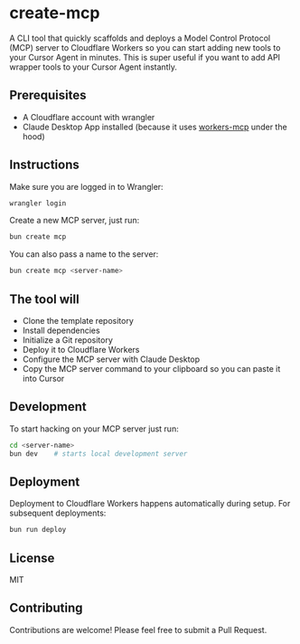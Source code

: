 # create-mcp

A CLI tool that quickly scaffolds and deploys a Model Control Protocol (MCP) server to Cloudflare Workers so you can start adding new tools to your Cursor Agent in minutes. This is super useful if you want to add API wrapper tools to your Cursor Agent instantly.

## Prerequisites

- A Cloudflare account with wrangler
- Claude Desktop App installed (because it uses [workers-mcp](https://github.com/cloudflare/workers-mcp) under the hood)

## Instructions

Make sure you are logged in to Wrangler:

```bash
wrangler login
```

Create a new MCP server, just run:

```bash
bun create mcp
```

You can also pass a name to the server:

```bash
bun create mcp <server-name>
```

## The tool will

- Clone the template repository
- Install dependencies
- Initialize a Git repository
- Deploy it to Cloudflare Workers
- Configure the MCP server with Claude Desktop
- Copy the MCP server command to your clipboard so you can paste it into Cursor

## Development

To start hacking on your MCP server just run:

```bash
cd <server-name>
bun dev    # starts local development server
```

## Deployment

Deployment to Cloudflare Workers happens automatically during setup. For subsequent deployments:

```bash
bun run deploy
```

## License

MIT

## Contributing

Contributions are welcome! Please feel free to submit a Pull Request.
